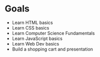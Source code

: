 # Goals

- Learn HTML basics
- Learn CSS basics
- Learn Computer Science Fundamentals
- Learn JavaScript basics
- Learn Web Dev basics
- Build a shopping cart and presentation
